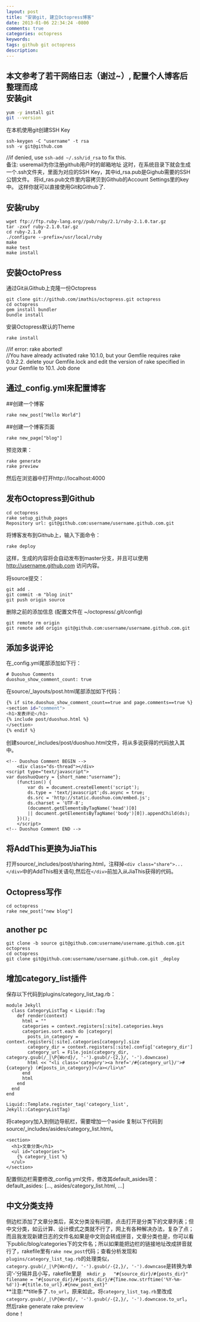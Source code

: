 ```yaml
---
layout: post
title: "安装git, 建立Octopress博客"
date: 2013-01-06 22:34:24 -0800
comments: true
categories: octopress
keywords: 
tags: github git octopress
description: 
---
```

本文参考了若干网络日志（谢过~）, 配置个人博客后整理而成  
安装git  
----
```sh  
yum -y install git
git --version
```  
<!--more-->
在本机使用git创建SSH Key  
```  
ssh-keygen -C "username" -t rsa  
ssh -v git@github.com  
```  
//if denied, use ``` ssh-add ~/.ssh/id_rsa ``` to fix this.  
备注: useremail为你注册github用户时的邮箱地址 这时，在系统目录下就会生成一个.ssh文件夹，里面为对应的SSH Key，其中id_rsa.pub是Gighub需要的SSH公钥文件。 将id_ras.pub文件里内容拷贝到Github的Account Settings里的key中。 这样你就可以直接使用Git和Github了.

安装ruby  
----
```  
wget ftp://ftp.ruby-lang.org//pub/ruby/2.1/ruby-2.1.0.tar.gz  
tar -zxvf ruby-2.1.0.tar.gz
cd ruby-2.1.0
./configure --prefix=/usr/local/ruby
make
make test
make install
```
安装OctoPress  
----  
通过Git从Github上克隆一份Octopress  
```  
git clone git://github.com/imathis/octopress.git octopress
cd octopress  
gem install bundler  
bundle install  
```
安装Octopress默认的Theme
```  
rake install  
```  
//if error: rake aborted!  
//You have already activated rake 10.1.0, but your Gemfile requires rake 0.9.2.2. 
delete your Gemfile.lock and edit the version of rake specified in your Gemfile to 10.1. Job done  
  
通过_config.yml来配置博客  
----

##创建一个博客 
```  
rake new_post["Hello World"]
```
##创建一个博客页面 
```  
rake new_page["blog"]
```

预览效果：  
```  
rake generate  
rake preview  
```  

然后在浏览器中打开http://localhost:4000

发布Octopress到Github
----
```
cd octopress  
rake setup_github_pages  
Repository url: git@github.com:username/username.github.com.git  
```
将博客发布到Github上，输入下面命令：
```  
rake deploy  
```
这样，生成的内容将会自动发布到master分支，并且可以使用 http://username.github.com 访问内容。


将source提交：  
```   
git add .  
git commit -m "blog init"  
git push origin source  
```
删除之前的添加信息 (配置文件在 ~/octopress/.git/config)
```  
git remote rm origin  
git remote add origin git@github.com:username/username.github.com.git  
```
添加多说评论  
----  
在_config.yml尾部添加如下行：  
```
# Duoshuo Comments  
duoshuo_show_comment_count: true  
```

在source/_layouts/post.html尾部添加如下代码：  
```sh  
{% if site.duoshuo_show_comment_count==true and page.comments==true %}
<section id="comment">
<h1>发表评论</h1>
{% include post/duoshuo.html %}
</section>
{% endif %}  
```  

创建source/_includes/post/duoshuo.html文件，将从多说获得的代码放入其中。  
```
<!-- Duoshuo Comment BEGIN -->
    <div class="ds-thread"></div>
<script type="text/javascript">
var duoshuoQuery = {short_name:"username"};
	(function() {
		var ds = document.createElement('script');
		ds.type = 'text/javascript';ds.async = true;
		ds.src = 'http://static.duoshuo.com/embed.js';
		ds.charset = 'UTF-8';
		(document.getElementsByTagName('head')[0] 
		|| document.getElementsByTagName('body')[0]).appendChild(ds);
	})();
	</script>
<!-- Duoshuo Comment END -->
```
将AddThis更换为JiaThis
----
打开source/_includes/post/sharing.html，注释掉```<div class="share">...</div>```中的AddThis相关语句,然后在```</div>```前加入从JiaThis获得的代码。

Octopress写作
----  
```  
cd octopress  
rake new_post["new blog"]  
```  
another pc
----  
```  
git clone -b source git@github.com:username/username.github.com.git octopress  
cd octopress  
git clone git@github.com:username/username.github.com.git _deploy  
```
增加category_list插件
----
保存以下代码到plugins/category_list_tag.rb：
```
module Jekyll
  class CategoryListTag < Liquid::Tag
    def render(context)
      html = ""
      categories = context.registers[:site].categories.keys
      categories.sort.each do |category|
        posts_in_category = context.registers[:site].categories[category].size
        category_dir = context.registers[:site].config['category_dir']
        category_url = File.join(category_dir, category.gsub(/_|\P{Word}/, '-').gsub(/-{2,}/, '-').downcase)
        html << "<li class='category'><a href='/#{category_url}/'>#{category} (#{posts_in_category})</a></li>\n"
      end
      html
    end
  end
end

Liquid::Template.register_tag('category_list', Jekyll::CategoryListTag)
```

将category加入到侧边导航栏，需要增加一个aside
复制以下代码到source/_includes/asides/category_list.html。
```
<section>
  <h1>文章分类</h1>
  <ul id="categories">
    {% category_list %}
  </ul>
</section>
```
配置侧边栏需要修改_config.yml文件，修改其default_asides项：
default_asides: [..., asides/category_list.html, ...]

中文分类支持
----
侧边栏添加了文章分类后，英文分类没有问题，点击打开是分类下的文章列表；但中文分类，如云计算、设计模式之类就不行了，网上有各种解决办法，复杂了点；而且我发现新建日志的文件名如果是中文则会转成拼音，文章分类也是，你可以看下public/blog/categories下的文件名；所以如果能把边栏的链接地址改成拼音就行了，rakefile里有```rake new_post```代码；查看分析发现和```plugins/category_list_tag.rb```的处理类似，  
```category.gsub(/_|\P{Word}/, '-').gsub(/-{2,}/, '-').downcase```是转换为单词‘-’分隔并且小写，rakefile里是```  mkdir_p  
"#{source_dir}/#{posts_dir}"  
filename = "#{source_dir}/#{posts_dir}/#{Time.now.strftime('%Y-%m-%d')}-#{title.to_url}.#{new_post_ext}"```  
  **注意:**title多了```.to_url```，原来如此，将```category_list_tag.rb```里改成  
  ```category.gsub(/_|\P{Word}/, '-').gsub(/-{2,}/, '-').downcase.to_url```，
然后rake generate  rake preview  
done！
